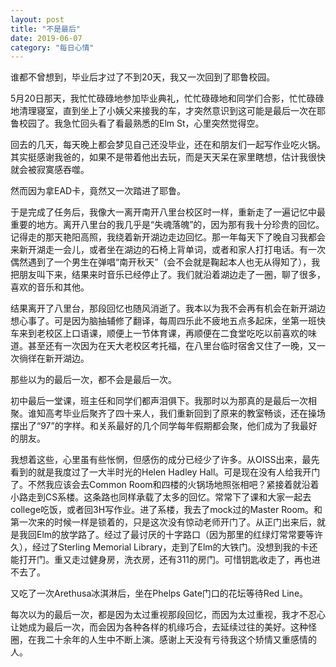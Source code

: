 ```yaml
---
layout: post
title: "不是最后"
date: 2019-06-07
category: "每日心情"
---
```


谁都不曾想到，毕业后才过了不到20天，我又一次回到了耶鲁校园。

5月20日那天，我忙忙碌碌地参加毕业典礼，忙忙碌碌地和同学们合影，忙忙碌碌地清理寝室，直到坐上了小姨父来接我的车，才突然意识到这可能是最后一次在耶鲁校园了。我急忙回头看了看最熟悉的Elm St，心里突然觉得空。
<!--more-->

回去的几天，每天晚上都会梦见自己还没毕业，还在和朋友们一起写作业吃火锅。其实挺感谢我爸的，如果不是带着他出去玩，而是天天呆在家里瞎想，估计我很快就会被寂寞感吞噬。

然而因为拿EAD卡，竟然又一次踏进了耶鲁。

于是完成了任务后，我像大一离开南开八里台校区时一样，重新走了一遍记忆中最重要的地方。离开八里台的我几乎是“失魂落魄”的，因为那有我十分珍贵的回忆。记得走的那天艳阳高照，我绕着新开湖边走边回忆。那一年每天下了晚自习我都会来新开湖走一会儿，或者坐在湖边的石椅上背单词，或者和家人打打电话。有一次偶然遇到了一个男生在弹唱“南开秋天”（会不会就是鞠起本人也无从得知了），我把朋友叫下来，结果来时音乐已经停止了。我们就沿着湖边走了一圈，聊了很多，喜欢的音乐和其他。

结果离开了八里台，那段回忆也随风消逝了。我本以为我不会再有机会在新开湖边想心事了。可是因为脑抽辅修了翻译，每周四乐此不疲地五点多起床，坐第一班快车来到老校区上口语课，顺便上一节体育课，再顺便在二食堂吃吃以前喜欢的味道。甚至还有一次因为在天大老校区考托福，在八里台临时宿舍又住了一晚，又一次徜徉在新开湖边。

那些以为的最后一次，都不会是最后一次。

初中最后一堂课，班主任和同学们都声泪俱下。我那时以为那真的是最后一次相聚。谁知高考毕业后聚齐了四十来人，我们重新回到了原来的教室畅谈，还在操场摆出了“97”的字样。和关系最好的几个同学每年假期都会聚，他们成为了我最好的朋友。

我想着这些，心里虽有些怅惘，但感伤的成分已经少了许多。从OISS出来，最先看到的就是我度过了一大半时光的Helen Hadley Hall。可是现在没有人给我开门了。不然我应该会去Common Room和四楼的火锅场地照张相吧？紧接着就沿着小路走到CS系楼。这条路也同样承载了太多的回忆。常常下了课和大家一起去college吃饭，或者回3H写作业。进了系楼，我去了mock过的Master Room。和第一次来的时候一样是锁着的，只是这次没有惊动老师开门了。从正门出来后，就是我回Elm的放学路了。经过了最讨厌的十字路口（因为那里的红绿灯常常要等许久），经过了Sterling Memorial Library，走到了Elm的大铁门。没想到我的卡还能打开门。重又走过健身房，洗衣房，还有311的房门。可惜钥匙收走了，再也进不去了。

又吃了一次Arethusa冰淇淋后，坐在Phelps Gate门口的花坛等待Red Line。

每次以为的最后一次，都是因为太过重视那段回忆，而因为太过重视，我才不忍心让她成为最后一次，而会因为各种各样的机缘巧合，去延续过往的美好。这种怪圈，在我二十余年的人生中不断上演。感谢上天没有亏待我这个矫情又重感情的人。
